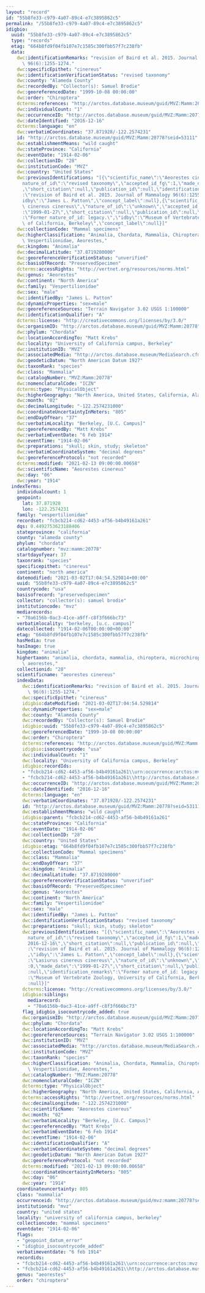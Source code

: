 ```yaml
---
layout: "record"
id: "55b8fe33-c979-4a07-89c4-e7c3895862c5"
permalink: "/55b8fe33-c979-4a07-89c4-e7c3895862c5"
idigbio:
  uuid: "55b8fe33-c979-4a07-89c4-e7c3895862c5"
  type: "records"
  etag: "664b8fd9f04fb107e7c1585c300fbb57f7c238fb"
  data:
    dwc:identificationRemarks: "revision of Baird et al. 2015. Journal of Mammalogy\
      \ 96(6):1255-1274."
    dwc:specificEpithet: "cinereus"
    dwc:identificationVerificationStatus: "revised taxonomy"
    dwc:county: "Alameda County"
    dwc:recordedBy: "Collector(s): Samuel Brodie"
    dwc:georeferencedDate: "1999-10-08 00:00:00"
    dwc:order: "Chiroptera"
    dcterms:references: "http://arctos.database.museum/guid/MVZ:Mamm:20778"
    dwc:individualCount: "1"
    dwc:occurrenceID: "http://arctos.database.museum/guid/MVZ:Mamm:20778?seid=53111"
    dwc:dateIdentified: "2016-12-16"
    dcterms:language: "en"
    dwc:verbatimCoordinates: "37.871928/-122.2574231"
    id: "http://arctos.database.museum/guid/MVZ:Mamm:20778?seid=53111"
    dwc:establishmentMeans: "wild caught"
    dwc:stateProvince: "California"
    dwc:eventDate: "1914-02-06"
    dwc:collectionID: "28"
    dwc:institutionCode: "MVZ"
    dwc:country: "United States"
    dwc:previousIdentifications: "[{\"scientific_name\":\"Aeorestes cinereus\",\"\
      nature_of_id\":\"revised taxonomy\",\"accepted_id_fg\":1,\"made_date\":\"2016-12-16\"\
      ,\"short_citation\":null,\"publication_id\":null,\"identification_remarks\"\
      :\"revision of Baird et al. 2015. Journal of Mammalogy 96(6):1255-1274.\",\"\
      idby\":\"James L. Patton\",\"concept_label\":null},{\"scientific_name\":\"Lasiurus\
      \ cinereus cinereus\",\"nature_of_id\":\"unknown\",\"accepted_id_fg\":0,\"made_date\"\
      :\"1999-01-27\",\"short_citation\":null,\"publication_id\":null,\"identification_remarks\"\
      :\"Former nature_of_id: legacy.\",\"idby\":\"Museum of Vertebrate Zoology, University\
      \ of California, Berkeley\",\"concept_label\":null}]"
    dwc:collectionCode: "Mammal specimens"
    dwc:higherClassification: "Animalia, Chordata, Mammalia, Chiroptera, Microchiroptera,\
      \ Vespertilionidae, Aeorestes,"
    dwc:kingdom: "Animalia"
    dwc:decimalLatitude: "37.8719280000"
    dwc:georeferenceVerificationStatus: "unverified"
    dwc:basisOfRecord: "PreservedSpecimen"
    dcterms:accessRights: "http://vertnet.org/resources/norms.html"
    dwc:genus: "Aeorestes"
    dwc:continent: "North America"
    dwc:family: "Vespertilionidae"
    dwc:sex: "male"
    dwc:identifiedBy: "James L. Patton"
    dwc:dynamicProperties: "sex=male"
    dwc:georeferenceSources: "Terrain Navigator 3.02 USGS 1:100000"
    dwc:identificationQualifier: "A"
    dcterms:license: "http://creativecommons.org/licenses/by/3.0/"
    dwc:organismID: "http://arctos.database.museum/guid/MVZ:Mamm:20778"
    dwc:phylum: "Chordata"
    dwc:locationAccordingTo: "Matt Krebs"
    dwc:locality: "University of California campus, Berkeley"
    dwc:institutionID: "MVZ"
    dwc:associatedMedia: "http://arctos.database.museum/MediaSearch.cfm?collection_object_id=10000888"
    dwc:geodeticDatum: "North American Datum 1927"
    dwc:taxonRank: "species"
    dwc:class: "Mammalia"
    dwc:catalogNumber: "MVZ:Mamm:20778"
    dwc:nomenclaturalCode: "ICZN"
    dcterms:type: "PhysicalObject"
    dwc:higherGeography: "North America, United States, California, Alameda County"
    dwc:month: "02"
    dwc:decimalLongitude: "-122.2574231000"
    dwc:coordinateUncertaintyInMeters: "805"
    dwc:endDayOfYear: "37"
    dwc:verbatimLocality: "Berkeley, [U.C. Campus]"
    dwc:georeferencedBy: "Matt Krebs"
    dwc:verbatimEventDate: "6 Feb 1914"
    dwc:eventTime: "1914-02-06"
    dwc:preparations: "skull; skin, study; skeleton"
    dwc:verbatimCoordinateSystem: "decimal degrees"
    dwc:georeferenceProtocol: "not recorded"
    dcterms:modified: "2021-02-13 09:00:00.00658"
    dwc:scientificName: "Aeorestes cinereus"
    dwc:day: "06"
    dwc:year: "1914"
  indexTerms:
    individualcount: 1
    geopoint:
      lat: 37.871928
      lon: -122.2574231
    family: "vespertilionidae"
    recordset: "fcbcb214-cd62-4453-af56-b4b49161a261"
    dqs: 0.4492753623188406
    stateprovince: "california"
    county: "alameda county"
    phylum: "chordata"
    catalognumber: "mvz:mamm:20778"
    startdayofyear: 37
    taxonrank: "species"
    specificepithet: "cinereus"
    continent: "north america"
    datemodified: "2021-03-02T17:04:54.529814+00:00"
    uuid: "55b8fe33-c979-4a07-89c4-e7c3895862c5"
    countrycode: "usa"
    basisofrecord: "preservedspecimen"
    collector: "collector(s): samuel brodie"
    institutioncode: "mvz"
    mediarecords:
    - "70a6156b-0ac3-41ce-a9ff-c8f3f666bc73"
    verbatimlocality: "berkeley, [u.c. campus]"
    datecollected: "1914-02-06T00:00:00+00:00"
    etag: "664b8fd9f04fb107e7c1585c300fbb57f7c238fb"
    hasMedia: true
    hasImage: true
    kingdom: "animalia"
    highertaxon: "animalia, chordata, mammalia, chiroptera, microchiroptera, vespertilionidae,\
      \ aeorestes,"
    collectionid: "28"
    scientificname: "aeorestes cinereus"
    indexData:
      dwc:identificationRemarks: "revision of Baird et al. 2015. Journal of Mammalogy\
        \ 96(6):1255-1274."
      dwc:specificEpithet: "cinereus"
      idigbio:dateModified: "2021-03-02T17:04:54.529814"
      dwc:dynamicProperties: "sex=male"
      dwc:county: "Alameda County"
      dwc:recordedBy: "Collector(s): Samuel Brodie"
      idigbio:uuid: "55b8fe33-c979-4a07-89c4-e7c3895862c5"
      dwc:georeferencedDate: "1999-10-08 00:00:00"
      dwc:order: "Chiroptera"
      dcterms:references: "http://arctos.database.museum/guid/MVZ:Mamm:20778"
      idigbio:isocountrycode: "usa"
      dwc:individualCount: "1"
      dwc:locality: "University of California campus, Berkeley"
      idigbio:recordIds:
      - "fcbcb214-cd62-4453-af56-b4b49161a261\\urn:occurrence:arctos:mvz:mamm:20778:53111"
      - "fcbcb214-cd62-4453-af56-b4b49161a261\\http://arctos.database.museum/guid/mvz:mamm:20778?seid=53111"
      dwc:occurrenceID: "http://arctos.database.museum/guid/MVZ:Mamm:20778?seid=53111"
      dwc:dateIdentified: "2016-12-16"
      dcterms:language: "en"
      dwc:verbatimCoordinates: "37.871928/-122.2574231"
      id: "http://arctos.database.museum/guid/MVZ:Mamm:20778?seid=53111"
      dwc:establishmentMeans: "wild caught"
      idigbio:parent: "fcbcb214-cd62-4453-af56-b4b49161a261"
      dwc:stateProvince: "California"
      dwc:eventDate: "1914-02-06"
      dwc:collectionID: "28"
      dwc:country: "United States"
      idigbio:etag: "664b8fd9f04fb107e7c1585c300fbb57f7c238fb"
      dwc:collectionCode: "Mammal specimens"
      dwc:class: "Mammalia"
      dwc:endDayOfYear: "37"
      dwc:kingdom: "Animalia"
      dwc:decimalLatitude: "37.8719280000"
      dwc:georeferenceVerificationStatus: "unverified"
      dwc:basisOfRecord: "PreservedSpecimen"
      dwc:genus: "Aeorestes"
      dwc:continent: "North America"
      dwc:family: "Vespertilionidae"
      dwc:sex: "male"
      dwc:identifiedBy: "James L. Patton"
      dwc:identificationVerificationStatus: "revised taxonomy"
      dwc:preparations: "skull; skin, study; skeleton"
      dwc:previousIdentifications: "[{\"scientific_name\":\"Aeorestes cinereus\",\"\
        nature_of_id\":\"revised taxonomy\",\"accepted_id_fg\":1,\"made_date\":\"\
        2016-12-16\",\"short_citation\":null,\"publication_id\":null,\"identification_remarks\"\
        :\"revision of Baird et al. 2015. Journal of Mammalogy 96(6):1255-1274.\"\
        ,\"idby\":\"James L. Patton\",\"concept_label\":null},{\"scientific_name\"\
        :\"Lasiurus cinereus cinereus\",\"nature_of_id\":\"unknown\",\"accepted_id_fg\"\
        :0,\"made_date\":\"1999-01-27\",\"short_citation\":null,\"publication_id\"\
        :null,\"identification_remarks\":\"Former nature_of_id: legacy.\",\"idby\"\
        :\"Museum of Vertebrate Zoology, University of California, Berkeley\",\"concept_label\"\
        :null}]"
      dcterms:license: "http://creativecommons.org/licenses/by/3.0/"
      idigbio:siblings:
        mediarecord:
        - "70a6156b-0ac3-41ce-a9ff-c8f3f666bc73"
      flag_idigbio_isocountrycode_added: true
      dwc:organismID: "http://arctos.database.museum/guid/MVZ:Mamm:20778"
      dwc:phylum: "Chordata"
      dwc:locationAccordingTo: "Matt Krebs"
      dwc:georeferenceSources: "Terrain Navigator 3.02 USGS 1:100000"
      dwc:institutionID: "MVZ"
      dwc:associatedMedia: "http://arctos.database.museum/MediaSearch.cfm?collection_object_id=10000888"
      dwc:institutionCode: "MVZ"
      dwc:taxonRank: "species"
      dwc:higherClassification: "Animalia, Chordata, Mammalia, Chiroptera, Microchiroptera,\
        \ Vespertilionidae, Aeorestes,"
      dwc:catalogNumber: "MVZ:Mamm:20778"
      dwc:nomenclaturalCode: "ICZN"
      dcterms:type: "PhysicalObject"
      dwc:higherGeography: "North America, United States, California, Alameda County"
      dcterms:accessRights: "http://vertnet.org/resources/norms.html"
      dwc:decimalLongitude: "-122.2574231000"
      dwc:scientificName: "Aeorestes cinereus"
      dwc:month: "02"
      dwc:verbatimLocality: "Berkeley, [U.C. Campus]"
      dwc:georeferencedBy: "Matt Krebs"
      dwc:verbatimEventDate: "6 Feb 1914"
      dwc:eventTime: "1914-02-06"
      dwc:identificationQualifier: "A"
      dwc:verbatimCoordinateSystem: "decimal degrees"
      dwc:geodeticDatum: "North American Datum 1927"
      dwc:georeferenceProtocol: "not recorded"
      dcterms:modified: "2021-02-13 09:00:00.00658"
      dwc:coordinateUncertaintyInMeters: "805"
      dwc:day: "06"
      dwc:year: "1914"
    coordinateuncertainty: 805
    class: "mammalia"
    occurrenceid: "http://arctos.database.museum/guid/mvz:mamm:20778?seid=53111"
    institutionid: "mvz"
    country: "united states"
    locality: "university of california campus, berkeley"
    collectioncode: "mammal specimens"
    eventdate: "1914-02-06"
    flags:
    - "geopoint_datum_error"
    - "idigbio_isocountrycode_added"
    verbatimeventdate: "6 feb 1914"
    recordids:
    - "fcbcb214-cd62-4453-af56-b4b49161a261\\urn:occurrence:arctos:mvz:mamm:20778:53111"
    - "fcbcb214-cd62-4453-af56-b4b49161a261\\http://arctos.database.museum/guid/mvz:mamm:20778?seid=53111"
    genus: "aeorestes"
    order: "chiroptera"
---
```


